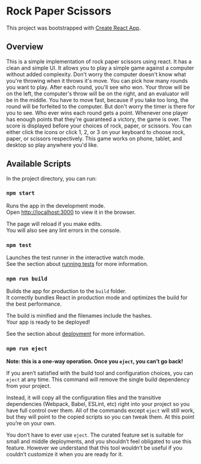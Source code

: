 # Rock Paper Scissors

This project was bootstrapped with [Create React App](https://github.com/facebookincubator/create-react-app).

## Overview

This is a simple implementation of rock paper scissors using react. It has a clean and simple UI. It allows you to play a simple game against a computer without added complexity. Don't worry the computer doesn't know what you're throwing when it throws it's move. You can pick how many rounds you want to play. After each round, you'll see who won. Your throw will be on the left, the computer's throw will be on the right, and an evaluator will be in the middle. You have to move fast, because if you take too long, the round will be forfeited to the computer. But don't worry the timer is there for you to see. Who ever wins each round gets a point. Whenever one player has enough points that they're guaranteed a victory, the game is over. The score is displayed before your choices of rock, paper, or scissors. You can either click the icons or click 1, 2, or 3 on your keyboard to choose rock, paper, or scissors respectively. This game works on phone, tablet, and desktop so play anywhere you'd like.

## Available Scripts

In the project directory, you can run:

### `npm start`

Runs the app in the development mode.<br>
Open [http://localhost:3000](http://localhost:3000) to view it in the browser.

The page will reload if you make edits.<br>
You will also see any lint errors in the console.

### `npm test`

Launches the test runner in the interactive watch mode.<br>
See the section about [running tests](#running-tests) for more information.

### `npm run build`

Builds the app for production to the `build` folder.<br>
It correctly bundles React in production mode and optimizes the build for the best performance.

The build is minified and the filenames include the hashes.<br>
Your app is ready to be deployed!

See the section about [deployment](#deployment) for more information.

### `npm run eject`

**Note: this is a one-way operation. Once you `eject`, you can’t go back!**

If you aren’t satisfied with the build tool and configuration choices, you can `eject` at any time. This command will remove the single build dependency from your project.

Instead, it will copy all the configuration files and the transitive dependencies (Webpack, Babel, ESLint, etc) right into your project so you have full control over them. All of the commands except `eject` will still work, but they will point to the copied scripts so you can tweak them. At this point you’re on your own.

You don’t have to ever use `eject`. The curated feature set is suitable for small and middle deployments, and you shouldn’t feel obligated to use this feature. However we understand that this tool wouldn’t be useful if you couldn’t customize it when you are ready for it.
